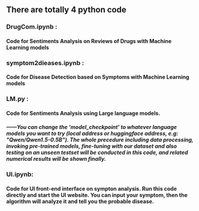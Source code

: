 ## There are totally 4 python code
### DrugCom.ipynb : 
#### Code for Sentiments Analysis on Reviews of Drugs with Machine Learning models
### symptom2dieases.ipynb : 
#### Code for Disease Detection based on Symptoms with Machine Learning models
### LM.py :
#### Code for Sentiments Analysis using Large language models. 
##### ——You can change the 'model_checkpoint' to whatever language models you want to try (local address or huggingface address, e.g: "Qwen/Qwen1.5-0.5B"). The whole precedure including data processing, invoking pre-trained models, fine-tuning with our dataset and also testing on an unseen testset will be conducted in this code, and related numerical results will be shown finally.

### UI.ipynb:
#### Code for UI front-end interface on sympton analysis. Run this code directly and start the UI website. You can input your symptom, then the algorithm will analyze it and tell you the probable disease.
